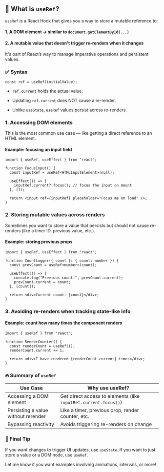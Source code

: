 ## 🧠 What is `useRef`?
`useRef` is a React Hook that gives you a way to store a mutable reference to:

#### 1. A DOM element → similar to `document.getElementById(...)`

#### 2. A mutable value that doesn't trigger re-renders when it changes

It's part of React’s way to manage imperative operations and persistent values.

### ✅ Syntax
```tsx
const ref = useRef(initialValue);
```
- `ref.current` holds the actual value.

- Updating `ref.current` does NOT cause a re-render.

- Unlike `useState`, `useRef` values persist across re-renders.

### 1. Accessing DOM elements
This is the most common use case — like getting a direct reference to an HTML element.

#### Example: focusing an input field
```tsx
import { useRef, useEffect } from "react";

function FocusInput() {
  const inputRef = useRef<HTMLInputElement>(null);

  useEffect(() => {
    inputRef.current?.focus(); // focus the input on mount
  }, []);

  return <input ref={inputRef} placeholder="Focus me on load" />;
}
```

### 2. Storing mutable values across renders
Sometimes you want to store a value that persists but should not cause re-renders (like a timer ID, previous value, etc.).

#### Example: storing previous props
```tsx
import { useRef, useEffect } from "react";

function CountLogger({ count }: { count: number }) {
  const prevCount = useRef<number>(count);

  useEffect(() => {
    console.log("Previous count:", prevCount.current);
    prevCount.current = count;
  }, [count]);

  return <div>Current count: {count}</div>;
}
```

### 3. Avoiding re-renders when tracking state-like info

#### Example: count how many times the component renders
```tsx
import { useRef } from "react";

function RenderCounter() {
  const renderCount = useRef(1);
  renderCount.current += 1;

  return <div>I have rendered {renderCount.current} times</div>;
}
```

### 🔥 Summary of `useRef`
| Use Case                          | Why use useRef?                                              |
|-----------------------------------|--------------------------------------------------------------|
| Accessing a DOM element           | Get direct access to elements (like `inputRef.current.focus()`) |
| Persisting a value without rerender | Like a timer, previous prop, render counter, etc.           |
| Bypassing reactivity              | Avoids triggering re-renders on change

### 🧪 Final Tip
If you want changes to trigger UI updates, use `useState`.
If you want to just store a value or a DOM node, use `useRef`.

Let me know if you want examples involving animations, intervals, or more!